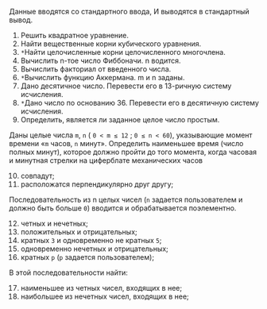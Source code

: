 
Данные вводятся со стандартного ввода,
И выводятся в стандартный вывод.

01. Решить квадратное уравнение. 
02. Найти вещественные корни кубического уравнения.
03. `*`Найти целочисленные корни целочисленного многочлена.
04. Вычислить n-тое число Фиббоначи. n водится.
05. Вычислить факториал от введенного числа.
06. `*`Вычислить функцию Аккермана. m и n заданы.
07. Дано десятичное число. Перевести его в 13-ричную систему исчисления.
08. `*`Дано число по основанию 36. Перевести его в десятичную систему исчисления.
09. Определить, является ли заданное целое число простым. 

Даны целые числа `m`, `n` ( `0 < m ≤ 12` ; `0 ≤ n < 60`), 
указывающие момент времени «`m` часов, `n` минут». 
Определить наименьшее время (число полных минут), 
которое должно пройти до того момента, когда часовая 
и минутная стрелки на циферблате механических часов

10. совпадут;
11. расположатся перпендикулярно друг другу;

Последовательность из n целых чисел (`n` задается пользователем 
и должно быть больше `0`) вводится и обрабатывается поэлементно. 

12. четных и нечетных;
13. положительных и отрицательных;
14. кратных `3` и одновременно не кратных `5`;
15. одновременно нечетных и отрицательных;
16. кратных `p` (`p` задается пользователем);

В этой последовательности найти:

17. наименьшее из четных чисел, входящих в нее;
18. наибольшее из нечетных чисел, входящих в нее;
